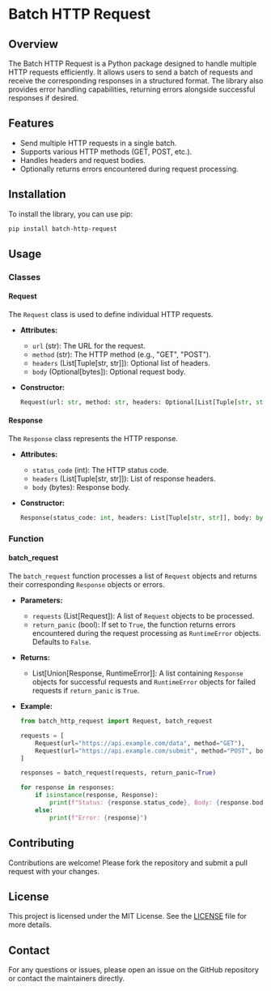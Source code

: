 # Batch HTTP Request

## Overview

The Batch HTTP Request is a Python package designed to handle multiple HTTP requests efficiently. It allows users to send a batch of requests and receive the corresponding responses in a structured format. The library also provides error handling capabilities, returning errors alongside successful responses if desired.

## Features

- Send multiple HTTP requests in a single batch.
- Supports various HTTP methods (GET, POST, etc.).
- Handles headers and request bodies.
- Optionally returns errors encountered during request processing.

## Installation

To install the library, you can use pip:

```bash
pip install batch-http-request
```

## Usage

### Classes

#### Request

The `Request` class is used to define individual HTTP requests.

- **Attributes:**
  - `url` (str): The URL for the request.
  - `method` (str): The HTTP method (e.g., "GET", "POST").
  - `headers` (List[Tuple[str, str]]): Optional list of headers.
  - `body` (Optional[bytes]): Optional request body.

- **Constructor:**

  ```python
  Request(url: str, method: str, headers: Optional[List[Tuple[str, str]]] = [], body: Optional[bytes] = None)
  ```

#### Response

The `Response` class represents the HTTP response.

- **Attributes:**
  - `status_code` (int): The HTTP status code.
  - `headers` (List[Tuple[str, str]]): List of response headers.
  - `body` (bytes): Response body.

- **Constructor:**

  ```python
  Response(status_code: int, headers: List[Tuple[str, str]], body: bytes)
  ```

### Function

#### batch_request

The `batch_request` function processes a list of `Request` objects and returns their corresponding `Response` objects or errors.

- **Parameters:**
  - `requests` (List[Request]): A list of `Request` objects to be processed.
  - `return_panic` (bool): If set to `True`, the function returns errors encountered during the request processing as `RuntimeError` objects. Defaults to `False`.

- **Returns:**
  - List[Union[Response, RuntimeError]]: A list containing `Response` objects for successful requests and `RuntimeError` objects for failed requests if `return_panic` is `True`.

- **Example:**

  ```python
  from batch_http_request import Request, batch_request

  requests = [
      Request(url="https://api.example.com/data", method="GET"),
      Request(url="https://api.example.com/submit", method="POST", body=b'{"key": "value"}')
  ]

  responses = batch_request(requests, return_panic=True)

  for response in responses:
      if isinstance(response, Response):
          print(f"Status: {response.status_code}, Body: {response.body}")
      else:
          print(f"Error: {response}")
  ```

## Contributing

Contributions are welcome! Please fork the repository and submit a pull request with your changes.

## License

This project is licensed under the MIT License. See the [LICENSE](LICENSE) file for more details.

## Contact

For any questions or issues, please open an issue on the GitHub repository or contact the maintainers directly.